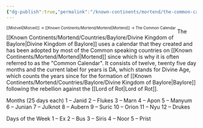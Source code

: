 ```yaml
---
{"dg-publish":true,"permalink":"/known-continents/mortend/the-common-calendar/"}
---
```


<sup><sup>[[Mistveil\|Mistveil]] → [[Known Continents/Mortend/Mortend\|Mortend]] → The Common Calendar</sup></sup> 
The [[Known Continents/Mortend/Countries/Baylore/Divine Kingdom of Baylore\|Divine Kingdom of Baylore]] uses a calendar that they created and has been adopted by most of the Common speaking countries on [[Known Continents/Mortend/Mortend\|Mortend]] since which is why it is often referred to as the "Common Calendar". It consists of twelve, twenty five day months and the current label for years is DA, which stands for Divine Age, which counts the years since for the formation of [[Known Continents/Mortend/Countries/Baylore/Divine Kingdom of Baylore\|Baylore]] following the rebellion against the [[Lord of Rot\|Lord of Rot]].

Months (25 days each)
1 – Janid
2 – Flukes
3 – Marn
4 – Apon
5 – Manyum
6 – Junian
7 – Julknot
8 – Aubern
9 – Suric
10 – Orion
11 – Nyu
12 – Drukes

Days of the Week
1 – Ex
2 – Bus
3 – Siris
4 – Noor
5 – Prist